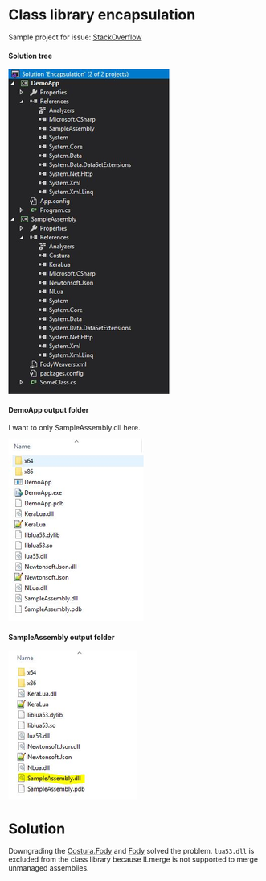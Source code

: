 # Class library encapsulation

Sample project for issue:
[StackOverflow](https://stackoverflow.com/questions/60809652/encapsulates-class-library-with-costura-fody)

#### Solution tree
![solution](web/images/solution-tree.JPG)

#### DemoApp output folder
I want to only SampleAssembly.dll here.

![demoapp](web/images/DemoApp-output-folder.JPG)

#### SampleAssembly output folder
![demoapp](web/images/SampleAssembly-output-folder.JPG)

# Solution
Downgrading the [Costura.Fody](https://www.nuget.org/packages/Costura.Fody/1.6.2) and [Fody](https://www.nuget.org/packages/Fody/2.0.0) solved the problem.
`lua53.dll` is excluded from the class library because ILmerge is not supported to merge unmanaged assemblies.
